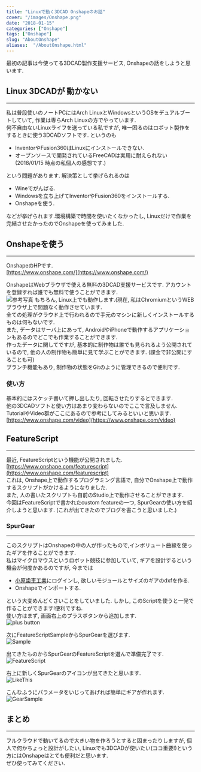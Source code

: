 ```yaml
---
title: "Linuxで動く3DCAD Onshapeのお話"
cover: "/images/Onshape.png"
date: "2018-01-15"
categories: ["Onshape"] 
tags: ["Onshape"]
slug: "AboutOnshape"
aliases:  "/AboutOnshape.html"
---
```


最初の記事は今使ってる3DCAD製作支援サービス, Onshapeの話をしようと思います.

## Linux 3DCADが 動かない
---
私は普段使いのノートPCにはArch LinuxとWindowsというOSをデュアルブートしていて, 作業は専らArch Linuxの方でやっています.  
何不自由ないLinuxライフを送っている私ですが, 唯一困るのはロボット製作をするときに使う3DCADソフトです. というのも  

- InventorやFusion360はLinuxにインストールできない.  
- オープンソースで開発されているFreeCADは実用に耐えられない(2018/01/15 時点の私個人の感想です.)  
  
という問題があります. 解決策として挙げられるのは  

- Wineでがんばる.  
- Windowsを立ち上げてInventorやFusion360をインストールする.  
- Onshapeを使う.  

などが挙げられます.環境構築で時間を使いたくなかったし, Linuxだけで作業を完結させたかったのでOnshapeを使ってみました.

## Onshapeを使う
---
OnshapeのHPです.  
[https://www.onshape.com/](https://www.onshape.com/)

OnshapeはWebブラウザで使える無料の3DCAD支援サービスです. アカウントを登録すれば誰でも無料で使うことができます.  
![参考写真](/images/Onshape.png)
もちろん, Linux上でも動作します.(現在, 私はChromiumというWEBブラウザ上で問題なく動作させています.  
全ての処理がクラウド上で行われるので手元のマシンに新しくインストールするものは何もないです.  
また, データはサーバ上にあって, AndroidやiPhoneで動作するアプリケーションもあるのでどこでも作業することができます.  
作ったデータに関してですが, 基本的に制作物は誰でも見られるよう公開されているので, 他の人の制作物も簡単に見て学ぶことができます. (課金で非公開にすることも可)  
ブランチ機能もあり, 制作物の状態をGitのように管理できるので便利です.
### 使い方
基本的にはスケッチ書いて押し出したり, 回転させたりするとできます.  
他の3DCADソフトと使い方はあまり変わらないのでここで言及しません.  
TutorialやVideo群がここにあるので参考にしてみるといいと思います.  
[https://www.onshape.com/video](https://www.onshape.com/video)

## FeatureScript
---
最近, FeatureScriptという機能が公開されました.  
[https://www.onshape.com/featurescript](https://www.onshape.com/featurescript)  
これは, Onshape上で動作するプログラミング言語で, 自分でOnshape上で動作するスクリプトがかけるようになりました.  
また, 人の書いたスクリプトも自前のStudio上で動作させることができます.  
今回はFeatureScriptで書かれたcustom featureの一つ, SpurGearの使い方を紹介しようと思います. (これが出てきたのでブログを書こうと思いました.)  

### SpurGear
---
このスクリプトはOnshapeの中の人が作ったもので,インボリュート曲線を使ったギアを作ることができます.  
私はマイクロマウスというロボット競技に参加していて, ギアを設計するという機会が何度かあるのですが, 今までは  

- [小原歯車工業](http://www.khkgears.co.jp/)にログインし, 欲しいモジュールとサイズのギアのdxfを作る.  
- Onshapeでインポートする.  

という大変めんどくさいことをしていました. しかし, このScriptを使うと一発で作ることができます!便利ですね.  
使い方はまず, 画面右上のプラスボタンから追加します.  
![plus button](/images/2018-01-23-070217_483x32_scrot.png)

次にFeatureScriptSampleからSpurGearを選びます.  
![Sample](/images/2018-01-23-063743_271x353_scrot.png)

出てきたものからSpurGearのFeatureScriptを選んで準備完了です.
![FeatureScript](/images/2018-01-23-063906_279x463_scrot.png)

右上に新しくSpurGearのアイコンが出てきたと思います.  
![LikeThis](/images/2018-01-23-072828_375x31_scrot.png)

こんなふうにパラメータをいじってあげれば簡単にギアが作れます.  
![GearSample](/images/2018-01-23-071808_888x559_scrot.png)

## まとめ
---
フルクラウドで動いてるので大きい物を作ろうとすると固まったりしますが, 個人で何かちょっと設計がしたい, Linuxでも3DCADが使いたい(ココ重要!)という方にはOnshapeはとても便利だと思います.  
ぜひ使ってみてください.
